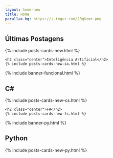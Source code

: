 ```yaml
---
layout: home-new
title: Home
parallax-bg: https://i.imgur.com/2RgVzmr.png
---
```


<div class="container">
    <h2 class="center">Últimas Postagens</h2>
    {% include posts-cards-new.html %} 

    <h2 class="center">Inteligência Artificial</h2>
    {% include posts-cards-new-ia.html %} 
</div>

<div> 
    {% include banner-funcional.html %} 
</div>
<div class="container">
    <h2 class="center">C#</h2>
    {% include posts-cards-new-cs.html %} 

    <h2 class="center">F#</h2>
    {% include posts-cards-new-fs.html %} 
</div>

<div> 
    {% include banner-py.html %} 
</div>
<div class="container">
    <h2 class="center">Python</h2>
    {% include posts-cards-new-py.html %} 
</div>
